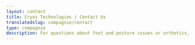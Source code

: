 ```yaml
---
layout: contact
title: Cryos Technologies | Contact Us
translatedslug: compagnie/contact
type: compagnie
description: For questions about foot and posture issues or orthotics, please use the form below and we will be in touch with you shortly.
---
```


